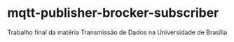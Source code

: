 # mqtt-publisher-brocker-subscriber
Trabalho final da matéria Transmissão de Dados na Universidade de Brasília
